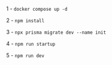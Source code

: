 1 - `docker compose up -d`

2 - `npm install`

3 - `npx prisma migrate dev --name init`

4 - `npm run startup`

5 - `npm run dev`
